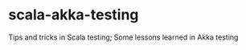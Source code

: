 scala-akka-testing
==================

Tips and tricks in Scala testing; Some lessons learned in Akka testing
